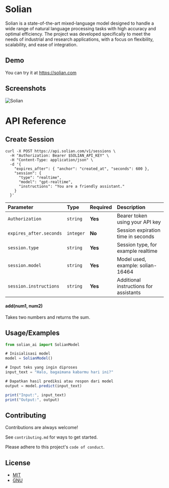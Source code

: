 
# Solian

Solian is a state-of-the-art mixed-language model designed to handle a wide range of natural language processing tasks with high accuracy and optimal efficiency. The project was developed specifically to meet the needs of industrial and research applications, with a focus on flexibility, scalability, and ease of integration.


## Demo

You can try it at https://solian.com


## Screenshots


![Solian](./.github/solian-ai.png)
# API Reference

## Create Session

```http
curl -X POST https://api.solian.com/v1/sessions \
  -H "Authorization: Bearer $SOLIAN_API_KEY" \
  -H "Content-Type: application/json" \
  -d '{
    "expires_after": { "anchor": "created_at", "seconds": 600 },
    "session": {
      "type": "realtime",
      "model": "gpt-realtime",
      "instructions": "You are a friendly assistant."
    }
  }'
```

| Parameter | Type     | Required | Description        |
| :-------- | :------- | :--------| :----------------- |
| `Authorization` | `string` | **Yes**| Bearer token using your API key |
| `expires_after.seconds` | `integer` | **No**| Session expiration time in seconds |
| `session.type` | `string` | **Yes**| Session type, for example realtime |
| `session.model` | `string` | **Yes**| Model used, example: solian-16464 |
| `session.instructions` | `string` | **Yes**| Additional instructions for assistants |

#### add(num1, num2)

Takes two numbers and returns the sum.


## Usage/Examples

```javascript
from solian_ai import SolianModel

# Inisialisasi model
model = SolianModel()

# Input teks yang ingin diproses
input_text = "Halo, bagaimana kabarmu hari ini?"

# Dapatkan hasil prediksi atau respon dari model
output = model.predict(input_text)

print("Input:", input_text)
print("Output:", output)
```


## Contributing

Contributions are always welcome!

See `contributing.md` for ways to get started.

Please adhere to this project's `code of conduct`.


## License

- [MIT](https://choosealicense.com/licenses/mit/)
- [GNU](https://)

